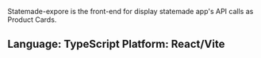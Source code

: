 Statemade-expore is the front-end for display statemade app's API calls as Product Cards.

Language: TypeScript
Platform: React/Vite
-----------------------
